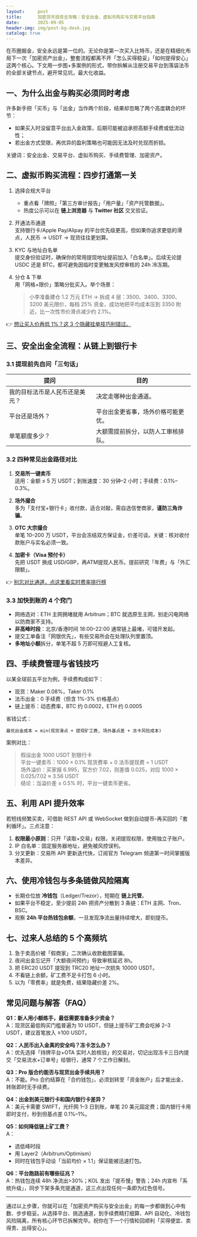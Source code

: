 ```yaml
---
layout:     post
title:      加密货币投资全攻略：安全出金、虚拟币购买与交易平台指南
date:       2025-09-05
header-img: img/post-bg-desk.jpg
catalog: true
---
```


在币圈掘金，安全永远是第一位的。无论你是第一次买入比特币，还是在精细化布局下一次「加密资产出金」，整套流程都离不开「怎么买得稳妥」「如何提得安心」这两个核心。下文用一步图+多案例的形式，带你拆解从注册交易平台到落袋法币的全部关键节点，避开常见坑，最大化收益。

## 一、为什么出金与购买必须同时考虑
许多新手把「买币」与「出金」当作两个阶段，结果却忽略了两个高度耦合的环节：  
- 如果买入时没留意平台出入金政策，后期可能被迫承担高额手续费或低流动性；  
- 若出金方式受限，再优异的盈利策略也可能因无法及时兑现而折损。

关键词：安全出金、交易平台、虚拟币购买、手续费管理、加密资产。

## 二、虚拟币购买流程：四步打通第一关
1. 选择合规大平台  
   - 重点看「牌照」「第三方审计报告」「用户量」「资产托管数据」。  
   - 热度公示可以在 **链上浏览器** 与 **Twitter 社区** 交叉验证。  

2. 开通法币通道  
   支持银行卡/Apple Pay/Alipay 的平台优先级更高，但如果你追求更低的滑点，人民币 → USDT → 现货往往更划算。  

3. KYC 与地址白名单  
   提交身份验证时，确保你的常用提现地址提前加入「白名单」。后续无论提 USDC 还是 BTC，都可避免因临时变更触发风控审核的 24h 冷冻期。  

4. 分仓 & 下单  
   用「网格+限价」策略分批买入。举个场景：  
   > 小李准备建仓 1.2 万元 ETH → 拆成 4 层：3500、3400、3300、3200 美元限价，每档 25% 资金，成功地把平均成本压到 3350 附近，比一次性市价滑点减少约 2.1%。

👉 [想让买入价再低 1%？这 3 个隐藏挂单技巧别错过。](https://okxdog.com/)

## 三、安全出金全流程：从链上到银行卡
### 3.1 提现前先自问「三句话」
| 提问 | 目的 |
|---|---|
| 我的目标法币是人民币还是美元？ | 决定走哪种出金通道。 |
| 平台还是场外？ | 平台出金更省事，场外价格可能更优。 |
| 单笔额度多少？ | 大额需提前拆分，以防人工审核排队。 |

### 3.2 四种常见出金路径对比
1. **交易所一键卖币**  
   适用：金额 ≤ 5 万 USDT；到账速度：30 分钟–2 小时；手续费：0.1%–0.3%。  

2. **场外撮合**  
   多为「支付宝+银行卡」收付款，适合对敲，需自选信誉商家，**谨防三角诈骗**。  

3. **OTC 大宗撮合**  
   单笔 10–200 万 USDT，平台会冻结双方保证金，价差可谈。关键：核对收付款账户与实名必须一致。  

4. **加密卡（Visa 预付卡）**  
   先把 USDT 换成 USD/GBP，再ATM提现人民币。提前研究「年费」与「外汇限额」。  

👉 [别忘对比通道，点这里看实时费率排行榜](https://okxdog.com/)  

### 3.3 加快到账的 4 个窍门
- 网络选对：ETH 主网拥堵就用 Arbitrum；BTC 就选原生主网，别走闪电网络以防商家不支持。  
- **非高峰时段**：北京/香港时间 18:00–22:00 通常链上最堵，可错开发起。  
- 提交工单备注「网银优先」，有些交易所会在处理队列里置顶。  
- **多地址小额**拆分，单笔不超 5 万即可规避人工复核。

## 四、手续费管理与省钱技巧
以某全球前五平台为例，手续费构成如下：  
- 现货：Maker 0.08%，Taker 0.1%  
- 法币出金：0 手续费（但含 1%-3% 价格基点）  
- 链上提币：动态费率，BTC 约 0.0002，ETH 约 0.0005  

省钱公式：  
```
最优出金成本 = min(现货滑点 + 提现矿工费, 场外基点差 + 冻卡风险成本)
```

案例对比：  
> 假设出金 1000 USDT 到银行卡  
> 平台一键卖币：1000 × 0.1% 现货费率 + 0 法币提现费 = 1 USDT  
> 场外溢价：买家报 6.995，官方价 7.02，则差值 0.025，对应 1000 × 0.025/7.02 ≈ 3.56 USDT  
> 结论：当溢价差 ≤ 0.5% 时，平台一键卖币更省。

## 五、利用 API 提升效率
若短线频繁买卖，可借助 REST API 或 WebSocket 做到自动提币-再买回的「套利循环」。三点注意：  
1. **权限最小原则**：只开「读取+交易」权限，关闭提现权限，使用独立子账户。  
2. IP 白名单：固定服务器地址，避免被风控误判。  
3. 分叉更新：交易所 API 更新迭代快，订阅官方 Telegram 频道第一时间掌握版本差异。

## 六、使用冷钱包与多条链做风险隔离
- 长期仓位放 **冷钱包**（Ledger/Trezor），短期在 **链上托管**。  
- 如果平台不稳定，至少提前 24h 把资产分散到 3 条链：ETH 主网、Tron、BSC。  
- 观察 **24h 平台热钱包余额**，一旦发现净流出量持续增大，即刻提币。

## 七、过来人总结的 5 个高频坑
1. 急于卖高价被「假商家」二次确认收款截图蒙骗。  
2. 夜间出金忘记开「大额夜间预约」导致审核延迟 8h。  
3. 把 ERC20 USDT 提现到 TRC20 地址一次损失 10000 USDT。  
4. 不看链上余额，矿工费不足卡打包 6 小时。  
5. 以为「零费率」就是免费，结果隐藏价差 2%。

## 常见问题与解答（FAQ）

**Q1：新人用小额练手，最低需要准备多少资金？**  
A：现货区最低购买门槛普遍为 10 USDT，但链上提币矿工费会吃掉 2–3 USDT，建议首笔放入 ≥100 USDT。

**Q2：人民币出入金真的安全吗？冻卡怎么办？**  
A：优先选择「持牌平台+OTA 实时人脸核验」的交易对，切记出现冻卡三日内提交「交易流水+订单号」给银行，通常 7 个工作日解封。

**Q3：Pro 版合约能否与现货出金手续共用？**  
A：不能。Pro 合约结算在「合约钱包」，必须划转至「资金账户」后才能出金，转账即时无手续费。

**Q4：出金到美元银行卡和国内银行卡差异？**  
A：美元卡需要 SWIFT，光纤网 1–3 日到账，单笔 20 美元固定费；国内银行卡用即时支付，秒到但基点差 0.1%–1%。

**Q5：如何降低链上矿工费？**  
A：  
- 选低峰时段  
- 用 Layer2（Arbitrum/Optimism）  
- 同时在钱包手动设「当前均价 × 1.1」保证能被迅速打包。

**Q6：平台跑路前有哪些征兆？**  
A：热钱包连续 48h 净流出>30%；KOL 发出「提币慢」警告；24h 内宣布「系统升级」，同步下架多条充提通道，这三点出现任何一条即为红色信号。

---

通过以上步骤，你就可以在「加密资产购买与安全出金」的每一步都做到心中有数、步步稳妥。从选择平台、挑选通道，到手续费精打细算、API 自动化、冷钱包风险隔离，所有核心环节已拆解完毕。祝你在下一个行情轮回顺利「买得便宜、卖得贵、出得安心」。